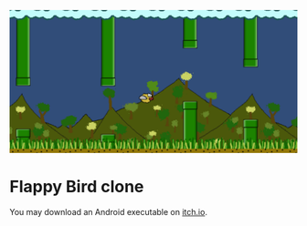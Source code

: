 ![](/Screenshots/banner.png)

# Flappy Bird clone

You may download an Android executable on [itch.io](https://snma.itch.io/flappybird-clone).
